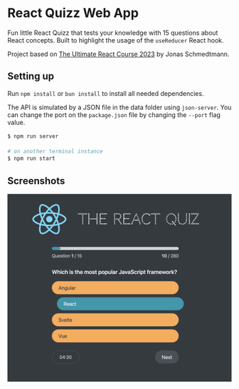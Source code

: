 # React Quizz Web App

Fun little React Quizz that tests your knowledge with 15 questions about React concepts. Built to highlight the usage of the `useReducer` React hook.

Project based on [The Ultimate React Course 2023](https://www.udemy.com/course/the-ultimate-react-course/) by Jonas Schmedtmann.

## Setting up

Run `npm install` or `bun install` to install all needed dependencies.

The API is simulated by a JSON file in the data folder using `json-server`. You can change the port on the `package.json` file by changing the `--port` flag value.

```bash
$ npm run server

# on another terminal instance
$ npm run start
```

## Screenshots

![Website Screenshot](screenshot.png)
